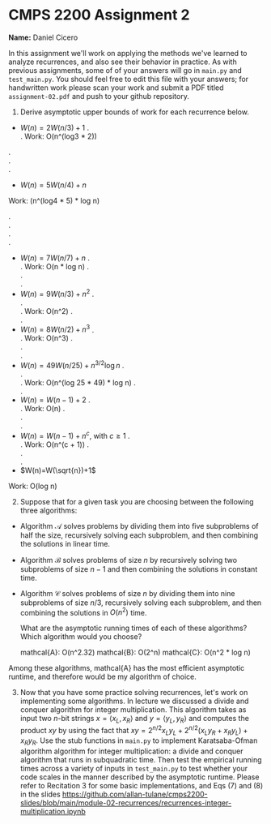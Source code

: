 # CMPS 2200 Assignment 2

**Name:** Daniel Cicero

In this assignment we'll work on applying the methods we've learned to analyze recurrences, and also see their behavior
in practice. As with previous
assignments, some of of your answers will go in `main.py` and `test_main.py`. You
should feel free to edit this file with your answers; for handwritten
work please scan your work and submit a PDF titled `assignment-02.pdf`
and push to your github repository.


1. Derive asymptotic upper bounds of work for each recurrence below.
  * $W(n)=2W(n/3)+1$
.  
.  Work: O(n^(log3 * 2))
 
.  
.  
.  
  * $W(n)=5W(n/4)+n$

   Work: (n^(log4 * 5) * log n)


.  
.  
.  
.  
  * $W(n)=7W(n/7)+n$
.  
.  Work: O(n * log n)
.  
.  
.  
  * $W(n)=9W(n/3)+n^2$
.  
.  
.  Work: O(n^2)
.  
.  
  * $W(n)=8W(n/2)+n^3$
.  
.  Work: O(n^3)
.  
.  
.  
  * $W(n)=49W(n/25)+n^{3/2}\log n$
.  
.  
.  Work: O(n^(log 25 * 49) * log n)
.  
.  
  * $W(n)=W(n-1)+2$
.  
.  Work: O(n)
.  
.  
.  
  * $W(n)= W(n-1)+n^c$, with $c\geq 1$
.  
.  Work: O(n^(c + 1))
.  
.  
.  
  * $W(n)=W(\sqrt{n})+1$

   Work: O(log n)


2. Suppose that for a given task you are choosing between the following three algorithms:

  * Algorithm $\mathcal{A}$ solves problems by dividing them into
      five subproblems of half the size, recursively solving each
      subproblem, and then combining the solutions in linear time.
    
  * Algorithm $\mathcal{B}$ solves problems of size $n$ by
      recursively solving two subproblems of size $n-1$ and then
      combining the solutions in constant time.
    
  * Algorithm $\mathcal{C}$ solves problems of size $n$ by dividing
      them into nine subproblems of size $n/3$, recursively solving
      each subproblem, and then combining the solutions in $O(n^2)$
      time.

    What are the asymptotic running times of each of these algorithms?
    Which algorithm would you choose?

    mathcal{A}: O(n^2.32)
    mathcal{B}: O(2^n)
    mathcal{C}: O(n^2 * log n)

  Among these algorithms, mathcal{A} has the most efficient asymptotic runtime, and therefore would be my algorithm of choice. 

3. Now that you have some practice solving recurrences, let's work on
  implementing some algorithms. In lecture we discussed a divide and
  conquer algorithm for integer multiplication. This algorithm takes
  as input two $n$-bit strings $x = \langle x_L, x_R\rangle$ and
  $y=\langle y_L, y_R\rangle$ and computes the product $xy$ by using
  the fact that $xy = 2^{n/2}x_Ly_L + 2^{n/2}(x_Ly_R+x_Ry_L) +
  x_Ry_R.$ Use the
  stub functions in `main.py` to implement Karatsaba-Ofman algorithm algorithm for integer
  multiplication: a divide and conquer algorithm that runs in
  subquadratic time. Then test the empirical running times across a
  variety of inputs in `test_main.py` to test whether your code scales in the manner
  described by the asymptotic runtime. Please refer to Recitation 3 for some basic implementations, and Eqs (7) and (8) in the slides https://github.com/allan-tulane/cmps2200-slides/blob/main/module-02-recurrences/recurrences-integer-multiplication.ipynb
 
 


